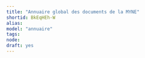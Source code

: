 ```yaml
---
title: "Annuaire global des documents de la MYNE"
shortid: BkEqHEh-W
alias:
model: "annuaire"
tags:
node:
draft: yes
---
```

